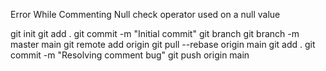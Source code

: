 Error While Commenting
Null check operator used on a null value

git init
git add .
git commit -m "Initial commit"
git branch
git branch -m master main
git remote add origin <repository URL>
git pull --rebase origin main
git add .
git commit -m "Resolving comment bug"
git push origin main